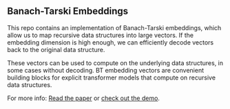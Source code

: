 Banach-Tarski Embeddings
------------------------

This repo contains an implementation of Banach-Tarski embeddings,
which allow us to map recursive data structures into large vectors.
If the embedding dimension is high enough, we can efficiently 
decode vectors back to the original data structure.  

These vectors can be used to compute on the underlying data structures,
in some cases without decoding.  BT embedding vectors are convenient building
blocks for explicit transformer models that compute on recursive data
structures.

For more info: [Read the paper](paper.pdf) or [check out the demo](Demo.ipynb).
